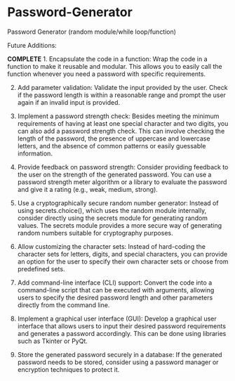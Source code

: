 # Password-Generator
Password Generator (random module/while loop/function)

Future Additions:

**COMPLETE** 1. Encapsulate the code in a function: Wrap the code in a function to make it reusable and modular. This allows you to easily call the function whenever you need a password with specific requirements.

2. Add parameter validation: Validate the input provided by the user. Check if the password length is within a reasonable range and prompt the user again if an invalid input is provided.

3. Implement a password strength check: Besides meeting the minimum requirements of having at least one special character and two digits, you can also add a password strength check. This can involve checking the length of the password, the presence of uppercase and lowercase letters, and the absence of common patterns or easily guessable information.

4. Provide feedback on password strength: Consider providing feedback to the user on the strength of the generated password. You can use a password strength meter algorithm or a library to evaluate the password and give it a rating (e.g., weak, medium, strong).

5. Use a cryptographically secure random number generator: Instead of using secrets.choice(), which uses the random module internally, consider directly using the secrets module for generating random values. The secrets module provides a more secure way of generating random numbers suitable for cryptography purposes.

6. Allow customizing the character sets: Instead of hard-coding the character sets for letters, digits, and special characters, you can provide an option for the user to specify their own character sets or choose from predefined sets.

7. Add command-line interface (CLI) support: Convert the code into a command-line script that can be executed with arguments, allowing users to specify the desired password length and other parameters directly from the command line.

8. Implement a graphical user interface (GUI): Develop a graphical user interface that allows users to input their desired password requirements and generates a password accordingly. This can be done using libraries such as Tkinter or PyQt.

9. Store the generated password securely in a database: If the generated password needs to be stored, consider using a password manager or encryption techniques to protect it.
